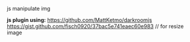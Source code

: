 js manipulate img

**js plugin using:** https://github.com/MattKetmo/darkroomjs
  https://gist.github.com/fisch0920/37bac5e741eaec60e983 // for resize image

